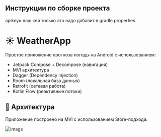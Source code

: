 ## Инструкции по сборке проекта


apikey= ваш кей только это надо добавит в gradle.properties  

# ☀️ WeatherApp

Простое приложение прогноза погоды на Android с использованием:

- Jetpack Compose + Decompose (навигация)
- MVI архитектура
- Dagger (Dependency Injection)
- Room (локальная база данных)
- Retrofit (сетевая работа)
- Kotlin Flow (реактивные потоки) 

## 📐 Архитектура
Приложение построено на MVI с использованием Store-подхода:

![image](https://github.com/user-attachments/assets/2d75d99d-2944-408e-97e5-b537c47a0a2e)
